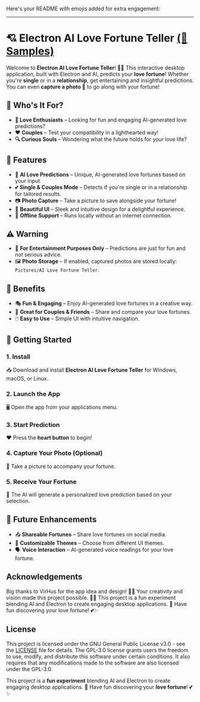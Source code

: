 Here's your README with emojis added for extra engagement:  

---

# 💘 Electron AI Love Fortune Teller [(📌 Samples)](https://www.facebook.com/share/p/16CRjqYTtA/)

Welcome to **Electron AI Love Fortune Teller**! 🔮✨ This interactive desktop application, built with Electron and AI, predicts your **love fortune**! Whether you're **single** or in a **relationship**, get entertaining and insightful predictions. You can even **capture a photo 📸** to go along with your fortune!  

## 💑 Who's It For?  
- **💞 Love Enthusiasts** – Looking for fun and engaging AI-generated love predictions?  
- **❤️ Couples** – Test your compatibility in a lighthearted way!  
- **🔍 Curious Souls** – Wondering what the future holds for your love life?  

## 🌟 Features  

- 🔮 **AI Love Predictions** – Unique, AI-generated love fortunes based on your input.  
- 💕 **Single & Couples Mode** – Detects if you're single or in a relationship for tailored results.  
- 📷 **Photo Capture** – Take a picture to save alongside your fortune!  
- 🎨 **Beautiful UI** – Sleek and intuitive design for a delightful experience.  
- 🔌 **Offline Support** – Runs locally without an internet connection.  

## ⚠️ Warning  

- 🚨 **For Entertainment Purposes Only** – Predictions are just for fun and not serious advice.  
- 🖼️ **Photo Storage** – If enabled, captured photos are stored locally: `Pictures/AI Love Fortune Teller`.  

## 🎁 Benefits  

- 🎭 **Fun & Engaging** – Enjoy AI-generated love fortunes in a creative way.  
- 👫 **Great for Couples & Friends** – Share and compare your love fortunes.  
- 🖱️ **Easy to Use** – Simple UI with intuitive navigation.  

## 🚀 Getting Started  

### 1. Install  
📥 Download and install **Electron AI Love Fortune Teller** for Windows, macOS, or Linux.  

### 2. Launch the App  
🖥️ Open the app from your applications menu.  

### 3. Start Prediction  
❤️ Press the **heart button** to begin!  

### 4. Capture Your Photo (Optional)  
📸 Take a picture to accompany your fortune.  

### 5. Receive Your Fortune  
💬 The AI will generate a personalized love prediction based on your selection.  

## 🔮 Future Enhancements  

- 📤 **Shareable Fortunes** – Share love fortunes on social media.  
- 🎨 **Customizable Themes** – Choose from different UI themes.  
- 🗣️ **Voice Interaction** – AI-generated voice readings for your love fortune.  

## Acknowledgements

Big thanks to VirHus for the app idea and design! 🎨💡 Your creativity and vision made this project possible. 🚀💖
This project is a fun experiment blending AI and Electron to create engaging desktop applications. 🎉 Have fun discovering your love fortune! 💕✨

## License

This project is licensed under the GNU General Public License v3.0 - see the [LICENSE](LICENSE) file for details.
The GPL-3.0 license grants users the freedom to use, modify, and distribute this software under certain conditions. It also requires that any modifications made to the software are also licensed under the GPL-3.0.

This project is a **fun experiment** blending AI and Electron to create engaging desktop applications. 🎉 Have fun discovering your **love fortune**! 💕✨  
